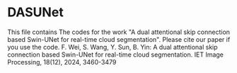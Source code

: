 # DASUNet
This file contains The codes for the work "A dual attentional skip connection based Swin-UNet for real-time cloud segmentation".
Please cite our paper if you use the code.
F. Wei, S. Wang, Y. Sun, B. Yin: A dual attentional skip connection based Swin-UNet for real-time cloud segmentation. IET Image Processing, 18(12), 2024, 3460-3479
